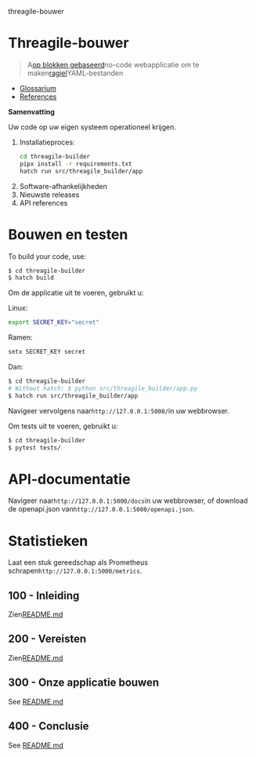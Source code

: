 threagile-bouwer

# Threagile-bouwer

> A[op blokken gebaseerd](https://developers.google.com/blockly)no-code webapplicatie om te maken[ragiel](https://threagile.io)YAML-bestanden

-   [Glossarium](./GLOSSARY.md)
-   [References](./REFERENCES.md)

**Samenvatting**

Uw code op uw eigen systeem operationeel krijgen.

1.  Installatieproces:
    ```bash
    cd threagile-builder
    pipx install -r requirements.txt
    hatch run src/threagile_builder/app
    ```
2.  Software-afhankelijkheden
3.  Nieuwste releases
4.  API references

# Bouwen en testen

To build your code, use:

```bash
$ cd threagile-builder
$ hatch build
```

Om de applicatie uit te voeren, gebruikt u:

Linux:

```bash
export SECRET_KEY="secret"
```

Ramen:

```bash
setx SECRET_KEY secret
```

Dan:

```bash
$ cd threagile-builder
# Without hatch: $ python src/threagile_builder/app.py
$ hatch run src/threagile_builder/app
```

Navigeer vervolgens naar`http://127.0.0.1:5000/`in uw webbrowser.

Om tests uit te voeren, gebruikt u:

```bash
$ cd threagile-builder
$ pytest tests/
```

# API-documentatie

Navigeer naar`http://127.0.0.1:5000/docs`in uw webbrowser, of download de openapi.json van`http://127.0.0.1:5000/openapi.json`.

# Statistieken

Laat een stuk gereedschap als Prometheus schrapen`http://127.0.0.1:5000/metrics`.

## 100 - Inleiding

Zien[README.md](./100/README.md)

## 200 - Vereisten

Zien[README.md](./200/README.md)

## 300 - Onze applicatie bouwen

See [README.md](./300/README.md)

## 400 - Conclusie

See [README.md](./400/README.md)
